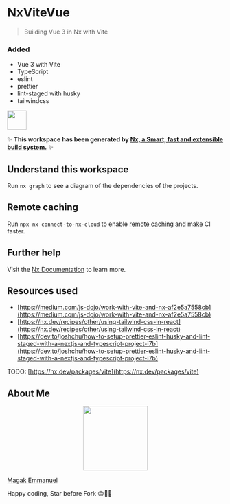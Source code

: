 # NxViteVue

> Building Vue 3 in Nx with Vite

### Added

- Vue 3 with Vite
- TypeScript
- eslint
- prettier
- lint-staged with husky
- tailwindcss

<a alt="Nx logo" href="https://nx.dev" target="_blank" rel="noreferrer"><img src="https://raw.githubusercontent.com/nrwl/nx/master/images/nx-logo.png" width="45"></a>

✨ **This workspace has been generated by [Nx, a Smart, fast and extensible build system.](https://nx.dev)** ✨

## Understand this workspace

Run `nx graph` to see a diagram of the dependencies of the projects.

## Remote caching

Run `npx nx connect-to-nx-cloud` to enable [remote caching](https://nx.app) and make CI faster.

## Further help

Visit the [Nx Documentation](https://nx.dev) to learn more.

## Resources used

- [https://medium.com/js-dojo/work-with-vite-and-nx-af2e5a7558cb](https://medium.com/js-dojo/work-with-vite-and-nx-af2e5a7558cb)
- [https://nx.dev/recipes/other/using-tailwind-css-in-react](https://nx.dev/recipes/other/using-tailwind-css-in-react)
- [https://dev.to/joshchu/how-to-setup-prettier-eslint-husky-and-lint-staged-with-a-nextjs-and-typescript-project-i7b](https://dev.to/joshchu/how-to-setup-prettier-eslint-husky-and-lint-staged-with-a-nextjs-and-typescript-project-i7b)

TODO: [https://nx.dev/packages/vite](https://nx.dev/packages/vite)

## About Me

<p align="center"><img src="https://magak.me/assets/images/Geek-logo.png" width="150">

<a target="_blank" href="https://magak.me">Magak Emmanuel</a>

</p>

Happy coding, Star before Fork 😊💪💯
